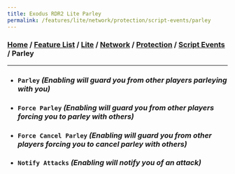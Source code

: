 ```yaml
---
title: Exodus RDR2 Lite Parley
permalink: /features/lite/network/protection/script-events/parley
---
```

### [Home](/) / [Feature List](/features) / [Lite](/features/lite) / [Network](/features/lite/network) / [Protection](/features/lite/network/protection) / [Script Events](/features/lite/network/protection/script-events) / Parley
---
- ### `Parley` *(Enabling will guard you from other players parleying with you)*
- ### `Force Parley` *(Enabling will guard you from other players forcing you to parley with others)*
- ### `Force Cancel Parley` *(Enabling will guard you from other players forcing you to cancel parley with others)*
- ### `Notify Attacks` *(Enabling will notify you of an attack)*
